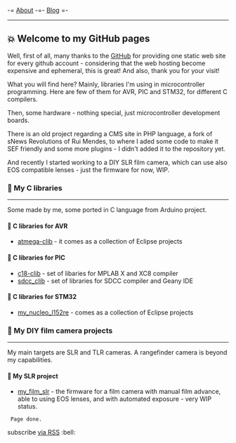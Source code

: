 -= [About](about.md) -=- [Blog](news.md) =-
<hr />

## :boom: Welcome to my GitHub pages 

Well, first of all, many thanks to the [GitHub](https://pages.github.com/) for providing one static web site for every github account - considering that the web hosting become expensive and ephemeral, this is great! And also, thank you for your visit!

What you will find here? Mainly, libraries I'm using in microcontroller programming. Here are few of them for AVR, PIC and STM32, for different C compilers. 

Then, some hardware - nothing special, just microcontroller development boards. 

There is an old project regarding a CMS site in PHP language, a fork of sNews Revolutions of Rui Mendes, to where I aded some code to make it SEF friendly and some more plugins - I didn't added it to the repository yet.

And recently I started working to a DIY SLR film camera, which can use also EOS compatible lenses - just the firmware for now, WIP.

### :open_file_folder: My C libraries
<hr />

Some made by me, some ported in C language from Arduino project.

#### :paperclip: C libraries for AVR

* [atmega-clib](http://funlw65.github.io/atmega-clib) - it comes as a collection of Eclipse projects

#### :paperclip: C libraries for PIC

* [c18-clib](http://funlw65.github.io/c18-clib/) - set of libaries for MPLAB X and XC8 compiler
* [sdcc_clib](http://funlw65.github.io/sdcc_clib/) - set of libraries for SDCC compiler and Geany IDE

#### :paperclip: C libraries for STM32

* [my_nucleo_l152re](https://funlw65.github.io/my_nucleo_l152re/) - comes as a collection of Eclipse projects

### :open_file_folder: My DIY film camera projects
<hr />

My main targets are SLR and TLR cameras. A rangefinder camera is beyond my capabilities.

#### :paperclip: My SLR project

* [my_film_slr](https://funlw65.github.io/my_film_slr/) - the firmware for a film camera with manual film advance, able to using EOS lenses, and with automated exposure - very WIP status.

```
 Page done.
```
<p class="rss-subscribe">subscribe <a href="{{ "/feed.xml" | prepend: site.baseurl }}">via RSS</a>  :bell: </p>

